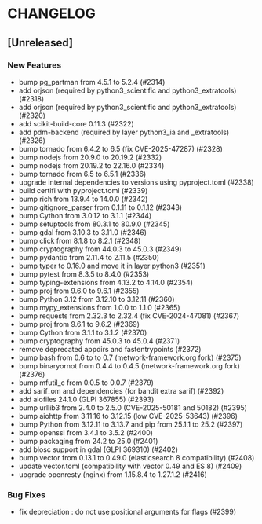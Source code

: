 # CHANGELOG

## [Unreleased]

### New Features

- bump pg_partman from 4.5.1 to 5.2.4 (#2314)
- add orjson (required by python3_scientific and python3_extratools) (#2318)
- add orjson (required by python3_scientific and python3_extratools) (#2320)
- add scikit-build-core 0.11.3 (#2322)
- add pdm-backend (required by layer python3_ia and _extratools) (#2326)
- bump tornado from 6.4.2 to 6.5 (fix CVE-2025-47287) (#2328)
- bump nodejs from 20.9.0 to 20.19.2 (#2332)
- bump nodejs from 20.19.2 to 22.16.0 (#2334)
- bump tornado from 6.5 to 6.5.1 (#2336)
- upgrade internal dependencies to versions using pyproject.toml (#2338)
- build certifi with pyproject.toml (#2339)
- bump rich from 13.9.4 to 14.0.0 (#2342)
- bump gitignore_parser from 0.1.11 to 0.1.12 (#2343)
- bump Cython from 3.0.12 to 3.1.1 (#2344)
- bump setuptools from 80.3.1 to 80.9.0 (#2345)
- bump gdal from 3.10.3 to 3.11.0 (#2346)
- bump click from 8.1.8 to 8.2.1 (#2348)
- bump cryptography from 44.0.3 to 45.0.3 (#2349)
- bump pydantic from 2.11.4 to 2.11.5 (#2350)
- bump typer to 0.16.0 and move it in layer python3 (#2351)
- bump pytest from 8.3.5 to 8.4.0 (#2353)
- bump typing-extensions from 4.13.2 to 4.14.0 (#2354)
- bump proj from 9.6.0 to 9.6.1 (#2355)
- bump Python 3.12 from 3.12.10 to 3.12.11 (#2360)
- bump mypy_extensions from 1.0.0 to 1.1.0 (#2365)
- bump requests from 2.32.3 to 2.32.4 (fix CVE-2024-47081) (#2367)
- bump proj from 9.6.1 to 9.6.2 (#2369)
- bump Cython from 3.1.1 to 3.1.2 (#2370)
- bump cryptography from 45.0.3 to 45.0.4 (#2371)
- remove deprecated appdirs and fastentrypoints (#2372)
- bump bash from 0.6 to to 0.7 (metwork-framework.org fork) (#2375)
- bump binaryornot from 0.4.4 to 0.4.5 (metwork-framework.org fork) (#2376)
- bump mfutil_c from 0.0.5 to 0.0.7 (#2379)
- add sarif_om and dependencies (for bandit extra sarif) (#2392)
- add aiofiles 24.1.0 (GLPI 367855) (#2393)
- bump urllib3 from 2.4.0 to 2.5.0 (CVE-2025-50181 and 50182) (#2395)
- bump aiohttp from 3.11.16 to 3.12.15 (low CVE-2025-53643) (#2396)
- bump Python from 3.12.11 to 3.13.7 and pip from 25.1.1 to 25.2 (#2397)
- bump openssl from 3.4.1 to 3.5.2 (#2400)
- bump packaging from 24.2 to 25.0 (#2401)
- add blosc support in gdal (GLPI 369310) (#2402)
- bump vector from 0.13.1 to 0.49.0 (elasticsearch 8 compatibility) (#2408)
- update vector.toml (compatibility with vector 0.49 and ES 8) (#2409)
- upgrade openresty (nginx) from 1.15.8.4 to 1.27.1.2 (#2416)

### Bug Fixes

- fix depreciation : do not use positional arguments for flags (#2399)



